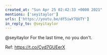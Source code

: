 ```yaml
---
created_at: "Sun Apr 25 02:42:33 +0000 2021"
mentions: ['seyitaylor']
urls: ['https://youtu.be/df5iwY7QUTY']
in_reply_to: @seyitaylor
---
```


@seyitaylor For the last time, no you don't. 

Ref: https://t.co/Cyd7GUEerX